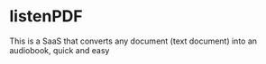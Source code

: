 # listenPDF
This is a SaaS that converts any document (text document) into an audiobook, quick and easy
